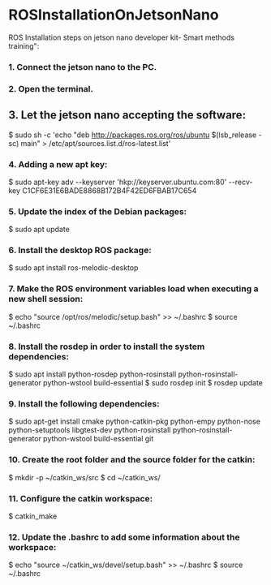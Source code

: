 # ROSInstallationOnJetsonNano
ROS Installation steps on jetson nano developer kit- Smart methods training":

### 1.	Connect the jetson nano to the PC.
### 2.	Open the terminal.
## 3.	Let the jetson nano accepting the software: 
$ sudo sh -c 'echo "deb http://packages.ros.org/ros/ubuntu $(lsb_release -sc) main" > /etc/apt/sources.list.d/ros-latest.list'   

### 4.	Adding a new apt key:
$ sudo apt-key adv --keyserver 'hkp://keyserver.ubuntu.com:80' --recv-key C1CF6E31E6BADE8868B172B4F42ED6FBAB17C654

### 5.	Update the index of the Debian packages:
$ sudo apt update

### 6.	Install the desktop ROS package:
$ sudo apt install ros-melodic-desktop

### 7.	Make the ROS environment variables load when executing a new shell session:
$ echo "source /opt/ros/melodic/setup.bash" >> ~/.bashrc 
$ source ~/.bashrc

### 8.	Install the rosdep in order to install the system dependencies:
$ sudo apt install python-rosdep python-rosinstall python-rosinstall-generator python-wstool build-essential
$ sudo rosdep init 
$ rosdep update

### 9.	Install the following dependencies:
$ sudo apt-get install cmake python-catkin-pkg python-empy python-nose python-setuptools libgtest-dev python-rosinstall python-rosinstall-generator python-wstool build-essential git

### 10.	Create the root folder and the source folder for the catkin:
$ mkdir -p ~/catkin_ws/src 
$ cd ~/catkin_ws/ 

### 11.	Configure the catkin workspace:
$ catkin_make

### 12.	Update the .bashrc to add some information about the workspace:
$ echo "source ~/catkin_ws/devel/setup.bash" >> ~/.bashrc 
$ source ~/.bashrc
